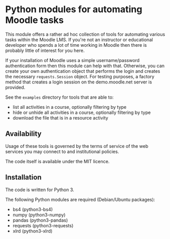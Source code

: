 # Python modules for automating Moodle tasks

This module offers a rather ad hoc collection of tools for automating various
tasks within the Moodle LMS. If you're not an instructor or educational
developer who spends a lot of time working in Moodle then there is probably
little of interest for you here.

If your installation of Moodle uses a simple username/password authentication
form then this module can help with that. Otherwise, you can create your
own authentication object that performs the login and creates the necessary
`requests.Session` object. For testing purposes, a factory method that creates
a login session on the demo.moodle.net server is provided.

See the `examples` directory for tools that are able to:

  * list all activities in a course, optionally filtering by type
  * hide or unhide all activities in a course, optionally filtering by type
  * download the file that is in a resource activity

## Availability

Usage of these tools is governed by the terms of service of the web services
you may connect to and institutional policies.

The code itself is available under the MIT licence.

## Installation

The code is written for Python 3.

The following Python modules are required (Debian/Ubuntu packages):

 * bs4 (python3-bs4)
 * numpy (python3-numpy)
 * pandas (python3-pandas)
 * requests (python3-requests)
 * xlrd (python3-xlrd)
